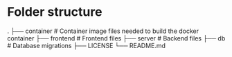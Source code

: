 # Folder structure
.
├── container               # Container image files needed to build the docker container 
├── frontend                # Frontend files
├── server                  # Backend files
├── db                      # Database migrations
├── LICENSE
└── README.md
